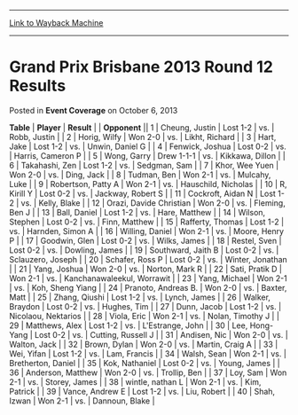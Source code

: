 
---
[Link to Wayback Machine](https://web.archive.org/web/20211016181620/https://magic.wizards.com/en/articles/archive/event-coverage/grand-prix-brisbane-2013-round-12-results-2013-10-06)

[_metadata_:description]:- "TablePlayerResult Opponent 1Cheung, JustinLost 1-2vs.Robb, Justin 2Horig, WilfyWon 2-0vs.Likht, Richard 3Hart, JakeLost 1-2vs.Unwin, Daniel G 4Fenwick, JoshuaLost 0-2vs.Harris, Cameron P 5Wong, GarryDrew 1-1-1vs.Kikkawa, Dillon 6Takahashi, ZenLost 1-2vs.Sedgman, Sam 7Khor, Wee YuenWon 2-0vs.Ding, Jack 8Tudman, BenWon 2-1vs.Mulcahy, Luke 9Robertson, Patty AWon 2-1vs.Hauschild,"
[_metadata_:generator]:- "Drupal 7 (http://drupal.org)"
[_metadata_:node]:- "447646"
[_metadata_:publish_date]:- "2013-10-06"
[_metadata_:source]:- "div-main-content"
[_metadata_:title]:- "Grand Prix Brisbane 2013 Round 12 Results"
[_metadata_:wayback_capture_timestamp]:- "2021-10-16 18:16:20"
[_metadata_:wayback_raw_url]:- "https://web.archive.org/web/20211016181620id_/https://magic.wizards.com/en/articles/archive/event-coverage/grand-prix-brisbane-2013-round-12-results-2013-10-06"
[_metadata_:wayback_url]:- "https://magic.wizards.com/en/articles/archive/event-coverage/grand-prix-brisbane-2013-round-12-results-2013-10-06"
---


Grand Prix Brisbane 2013 Round 12 Results
=========================================



 Posted in **Event Coverage**
 on October 6, 2013 












 **Table** | **Player** | **Result** |  | **Opponent** ||  1 | Cheung, Justin | Lost 1-2 | vs. | Robb, Justin |
|  2 | Horig, Wilfy | Won 2-0 | vs. | Likht, Richard |
|  3 | Hart, Jake | Lost 1-2 | vs. | Unwin, Daniel G |
|  4 | Fenwick, Joshua | Lost 0-2 | vs. | Harris, Cameron P |
|  5 | Wong, Garry | Drew 1-1-1 | vs. | Kikkawa, Dillon |
|  6 | Takahashi, Zen | Lost 1-2 | vs. | Sedgman, Sam |
|  7 | Khor, Wee Yuen | Won 2-0 | vs. | Ding, Jack |
|  8 | Tudman, Ben | Won 2-1 | vs. | Mulcahy, Luke |
|  9 | Robertson, Patty A | Won 2-1 | vs. | Hauschild, Nicholas |
|  10 | R, Kirill Y | Lost 0-2 | vs. | Jackway, Robert S |
|  11 | Cockroft, Aidan N | Lost 1-2 | vs. | Kelly, Blake |
|  12 | Orazi, Davide Christian | Won 2-0 | vs. | Fleming, Ben J |
|  13 | Ball, Daniel | Lost 1-2 | vs. | Hare, Matthew |
|  14 | Wilson, Stephen | Lost 0-2 | vs. | Finn, Matthew |
|  15 | Rafferty, Thomas | Lost 1-2 | vs. | Harnden, Simon A |
|  16 | Willing, Daniel | Won 2-1 | vs. | Moore, Henry P |
|  17 | Goodwin, Glen | Lost 0-2 | vs. | Wilks, James |
|  18 | Restel, Sven | Lost 0-2 | vs. | Dowling, James |
|  19 | Southward, Jaith B | Lost 0-2 | vs. | Sclauzero, Joseph |
|  20 | Schafer, Ross P | Lost 0-2 | vs. | Winter, Jonathan |
|  21 | Yang, Joshua | Won 2-0 | vs. | Norton, Mark R |
|  22 | Sati, Pratik D | Won 2-1 | vs. | Kanchanawaleekul, Worrawit |
|  23 | Yang, Michael | Won 2-1 | vs. | Koh, Sheng Yiang |
|  24 | Pranoto, Andreas B. | Won 2-0 | vs. | Baxter, Matt |
|  25 | Zhang, Qiushi | Lost 1-2 | vs. | Lynch, James |
|  26 | Walker, Braydon | Lost 0-2 | vs. | Hughes, Tim |
|  27 | Dunn, Jacob | Lost 1-2 | vs. | Nicolaou, Nektarios |
|  28 | Viola, Eric | Won 2-1 | vs. | Nolan, Timothy J |
|  29 | Matthews, Alex | Lost 1-2 | vs. | L'Estrange, John |
|  30 | Lee, Hong-Yang | Lost 0-2 | vs. | Cutting, Russell J |
|  31 | Andisen, Nic | Won 2-0 | vs. | Walton, Jack |
|  32 | Brown, Dylan | Won 2-0 | vs. | Martin, Craig A |
|  33 | Wei, Yifan | Lost 1-2 | vs. | Lam, Francis |
|  34 | Walsh, Sean | Won 2-1 | vs. | Bretherton, Daniel |
|  35 | Kok, Nathaniel | Lost 0-2 | vs. | Young, James |
|  36 | Anderson, Matthew | Won 2-0 | vs. | Trollip, Ben |
|  37 | Loy, Sam | Won 2-1 | vs. | Storey, James |
|  38 | wintle, nathan L | Won 2-1 | vs. | Kim, Patrick |
|  39 | Vance, Andrew E | Lost 1-2 | vs. | Liu, Robert |
|  40 | Shah, Izwan | Won 2-1 | vs. | Dannoun, Blake |







